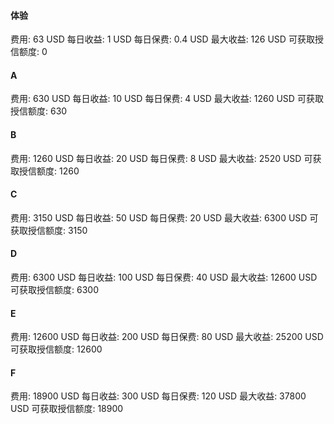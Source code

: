 
#### 体验

费用: 63 USD
每日收益: 1 USD
每日保费: 0.4 USD
最大收益: 126 USD
可获取授信额度: 0

#### A

费用: 630 USD
每日收益: 10 USD
每日保费: 4 USD
最大收益: 1260 USD
可获取授信额度: 630

#### B
费用: 1260 USD
每日收益: 20 USD
每日保费: 8 USD
最大收益: 2520 USD
可获取授信额度: 1260

#### C

费用: 3150 USD
每日收益: 50 USD
每日保费: 20 USD
最大收益: 6300 USD
可获取授信额度: 3150

#### D

费用: 6300 USD
每日收益: 100 USD
每日保费: 40 USD
最大收益: 12600 USD
可获取授信额度: 6300

#### E

费用: 12600 USD
每日收益: 200 USD
每日保费: 80 USD
最大收益: 25200 USD
可获取授信额度: 12600

#### F

费用: 18900 USD
每日收益: 300 USD
每日保费: 120 USD
最大收益: 37800 USD
可获取授信额度: 18900